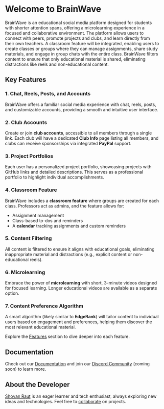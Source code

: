 # Welcome to BrainWave

BrainWave is an educational social media platform designed for students with shorter attention spans, offering a microlearning experience in a focused and collaborative environment. The platform allows users to connect with peers, promote projects and clubs, and learn directly from their own teachers. A classroom feature will be integrated, enabling users to create classes or groups where they can manage assignments, share study materials, and engage in group chats with the entire class. BrainWave filters content to ensure that only educational material is shared, eliminating distractions like reels and non-educational content.

## Key Features

### 1. Chat, Reels, Posts, and Accounts
BrainWave offers a familiar social media experience with chat, reels, posts, and customizable accounts, providing a smooth and intuitive user interface.

### 2. Club Accounts
Create or join **club accounts**, accessible to all members through a single link. Each club will have a dedicated **Club Info** page listing all members, and clubs can receive sponsorships via integrated **PayPal** support.

### 3. Project Portfolios
Each user has a personalized project portfolio, showcasing projects with GitHub links and detailed descriptions. This serves as a professional portfolio to highlight individual accomplishments.

### 4. Classroom Feature
BrainWave includes a **classroom feature** where groups are created for each class. Professors act as admins, and the feature allows for:
- Assignment management
- Class-based to-dos and reminders
- A **calendar** tracking assignments and custom reminders

### 5. Content Filtering
All content is filtered to ensure it aligns with educational goals, eliminating inappropriate material and distractions (e.g., explicit content or non-educational reels).

### 6. Microlearning
Embrace the power of **microlearning** with short, 3-minute videos designed for focused learning. Longer educational videos are available as a separate option.

### 7. Content Preference Algorithm
A smart algorithm (likely similar to **EdgeRank**) will tailor content to individual users based on engagement and preferences, helping them discover the most relevant educational material.

Explore the [Features](features/overview.md) section to dive deeper into each feature.

## Documentation

Check out our [Documentation](Documentation/documentationIndex.md) and join our [Discord Community]() (coming soon) to learn more.

## About the Developer
[Shovan Raut](https://shovanraut.vercel.app/) is an eager learner and tech enthusiast, always exploring new ideas and technologies. Feel free to [collaborate]() on projects.